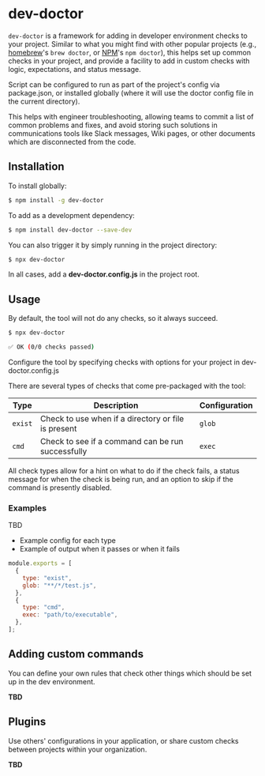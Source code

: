 # dev-doctor

`dev-doctor` is a framework for adding in developer environment checks to your project. Similar to what
you might find with other popular projects (e.g., [homebrew](https://brew.sh)'s `brew doctor`, or [NPM](https://www.npmjs.com)'s `npm doctor`), this helps set up common checks in your project, and provide a
facility to add in custom checks with logic, expectations, and status message.

Script can be configured to run as part of the project's config via package.json, or installed globally
(where it will use the doctor config file in the current directory).

This helps with engineer troubleshooting, allowing teams to commit a list of common problems and fixes,
and avoid storing such solutions in communications tools like Slack messages, Wiki pages, or other
documents which are disconnected from the code.

## Installation

To install globally:

```sh
$ npm install -g dev-doctor
```

To add as a development dependency:

```sh
$ npm install dev-doctor --save-dev
```

You can also trigger it by simply running in the project directory:

```sh
$ npx dev-doctor
```

In all cases, add a **dev-doctor.config.js** in the project root.

## Usage

By default, the tool will not do any checks, so it always succeed.

```sh
$ npx dev-doctor

✅ OK (0/0 checks passed)
```

Configure the tool by specifying checks with options for your project in dev-doctor.config.js

There are several types of checks that come pre-packaged with the tool:

| Type    | Description                                         | Configuration |
| ------- | --------------------------------------------------- | ------------- |
| `exist` | Check to use when if a directory or file is present | `glob`        |
| `cmd`   | Check to see if a command can be run successfully   | `exec`        |

All check types allow for a hint on what to do if the check fails, a status message for when the
check is being run, and an option to skip if the command is presently disabled.

### Examples

TBD

- Example config for each type
- Example of output when it passes or when it fails

```js
module.exports = [
  {
    type: "exist",
    glob: "**/*/test.js",
  },
  {
    type: "cmd",
    exec: "path/to/executable",
  },
];
```

## Adding custom commands

You can define your own rules that check other things which should be set up in the dev environment.

**TBD**

## Plugins

Use others' configurations in your application, or share custom checks between projects within your
organization.

**TBD**
